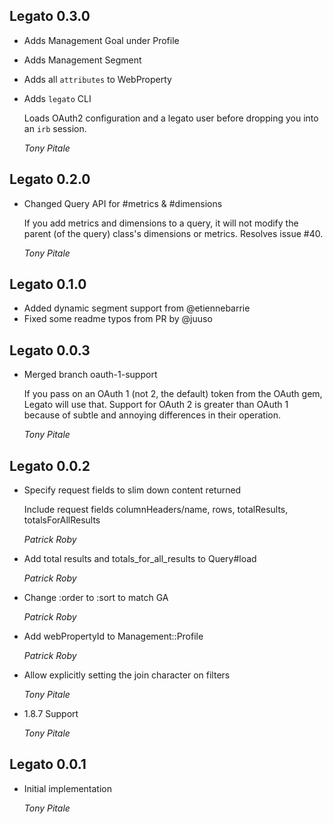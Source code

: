 ## Legato 0.3.0 ##

*   Adds Management Goal under Profile
*   Adds Management Segment
*   Adds all `attributes` to WebProperty
*   Adds `legato` CLI

      Loads OAuth2 configuration and a legato user before dropping you into an
      `irb` session.

    *Tony Pitale*

## Legato 0.2.0 ##

*   Changed Query API for #metrics & #dimensions

      If you add metrics and dimensions to a query, it will not modify the
      parent (of the query) class's dimensions or metrics. Resolves issue #40.

    *Tony Pitale*

## Legato 0.1.0 ##

*   Added dynamic segment support from @etiennebarrie
*   Fixed some readme typos from PR by @juuso

## Legato 0.0.3 ##

*   Merged branch oauth-1-support

      If you pass on an OAuth 1 (not 2, the default) token from the OAuth gem, Legato will use that.
      Support for OAuth 2 is greater than OAuth 1 because of subtle and annoying differences in their operation.

    *Tony Pitale*

## Legato 0.0.2 ##

*   Specify request fields to slim down content returned

      Include request fields columnHeaders/name, rows, totalResults, totalsForAllResults

    *Patrick Roby*

*   Add total results and totals_for_all_results to Query#load

    *Patrick Roby*

*   Change :order to :sort to match GA

    *Patrick Roby*

*   Add webPropertyId to Management::Profile

    *Patrick Roby*

*   Allow explicitly setting the join character on filters

    *Tony Pitale*

*   1.8.7 Support

    *Tony Pitale*

## Legato 0.0.1 ##

*   Initial implementation

    *Tony Pitale*
